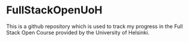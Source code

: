 # FullStackOpenUoH
This is a github repository which is used to track my progress in the Full Stack Open Course provided by the University of Helsinki.
